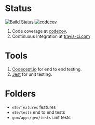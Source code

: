 # Status

[![Build Status](https://travis-ci.com/gem-platform/gem-app.svg?branch=master)](https://travis-ci.com/gem-platform/gem-app)
[![codecov](https://codecov.io/gh/gem-platform/gem/branch/master/graph/badge.svg)](https://codecov.io/gh/gem-platform/gem-app)

1. Code coverage at [codecov](https://codecov.io/gh/gem-platform/gem).
2. Continuous Integration at [travis-ci.com](https://travis-ci.com/gem-platform/gem-app)

# Tools

1. [Codecept.io](https://codecept.io/) for end to end testing.
2. [Jest](https://jestjs.io/) for unit testing.

# Folders

- `e2e/features` features
- `e2e/tests` end to end tests
- `gem/apps/gem/tests` unit tests
